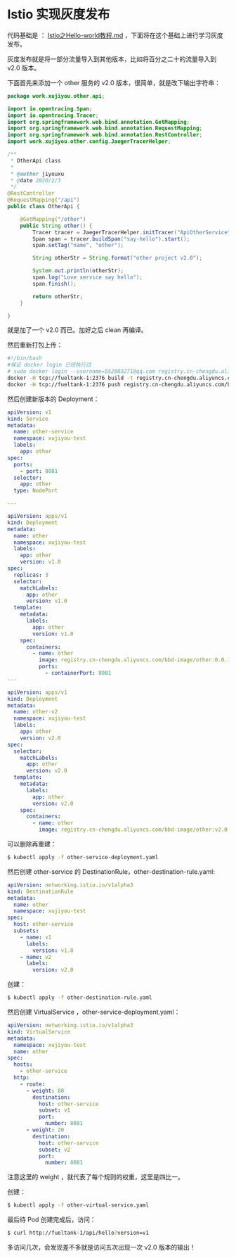 # Istio 实现灰度发布

代码基础是 ： [Istio之Hello-world教程.md](../Istio之Hello-world教程.md) ，下面将在这个基础上进行学习灰度发布。

灰度发布就是将一部分流量导入到其他版本，比如将百分之二十的流量导入到 v2.0 版本。

下面首先来添加一个 other 服务的 v2.0 版本，很简单，就是改下输出字符串：

```java
package work.xujiyou.other.api;

import io.opentracing.Span;
import io.opentracing.Tracer;
import org.springframework.web.bind.annotation.GetMapping;
import org.springframework.web.bind.annotation.RequestMapping;
import org.springframework.web.bind.annotation.RestController;
import work.xujiyou.other.config.JaegerTracerHelper;

/**
 * OtherApi class
 *
 * @author jiyouxu
 * @date 2020/2/3
 */
@RestController
@RequestMapping("/api")
public class OtherApi {

    @GetMapping("/other")
    public String other() {
        Tracer tracer = JaegerTracerHelper.initTracer("ApiOtherService");
        Span span = tracer.buildSpan("say-hello").start();
        span.setTag("name", "other");

        String otherStr = String.format("other project v2.0");

        System.out.println(otherStr);
        span.log("Love service say hello");
        span.finish();

        return otherStr;
    }

}
```

就是加了一个 v2.0 而已。加好之后 clean 再编译。

然后重新打包上传：

```bash
#!/bin/bash
#保证 docker login 已经执行过
# sudo docker login --username=552003271@qq.com registry.cn-chengdu.aliyuncs.com
docker -H tcp://fueltank-1:2376 build -t registry.cn-chengdu.aliyuncs.com/bbd-image/other:v2.0  ./
docker -H tcp://fueltank-1:2376 push registry.cn-chengdu.aliyuncs.com/bbd-image/other:v2.0
```

然后创建新版本的 Deployment：

```yaml
apiVersion: v1
kind: Service
metadata:
  name: other-service
  namespace: xujiyou-test
  labels:
    app: other
spec:
  ports:
    - port: 8081
  selector:
    app: other
  type: NodePort

---

apiVersion: apps/v1
kind: Deployment
metadata:
  name: other
  namespace: xujiyou-test
  labels:
    app: other
    version: v1.0
spec:
  replicas: 3
  selector:
    matchLabels:
      app: other
      version: v1.0
  template:
    metadata:
      labels:
        app: other
        version: v1.0
    spec:
      containers:
        - name: other
          image: registry.cn-chengdu.aliyuncs.com/bbd-image/other:0.0.1
          ports:
            - containerPort: 8081
---

apiVersion: apps/v1
kind: Deployment
metadata:
  name: other-v2
  namespace: xujiyou-test
  labels:
    app: other
    version: v2.0
spec:
  selector:
    matchLabels:
      app: other
      version: v2.0
  template:
    metadata:
      labels:
        app: other
        version: v2.0
    spec:
      containers:
        - name: other
          image: registry.cn-chengdu.aliyuncs.com/bbd-image/other:v2.0
```

可以删除再重建：

```bash
$ kubectl apply -f other-service-deployment.yaml
```



然后创建 other-service 的 DestinationRule，other-destination-rule.yaml:

```yaml
apiVersion: networking.istio.io/v1alpha3
kind: DestinationRule
metadata:
  name: other
  namespace: xujiyou-test
spec:
  host: other-service
  subsets:
    - name: v1
      labels:
        version: v1.0
    - name: v2
      labels:
        version: v2.0
```

创建：

```bash
$ kubectl apply -f other-destination-rule.yaml
```



然后创建 VirtualService ，other-service-deployment.yaml：

```yaml
apiVersion: networking.istio.io/v1alpha3
kind: VirtualService
metadata:
  namespace: xujiyou-test
  name: other
spec:
  hosts:
    - other-service
  http:
    - route:
      - weight: 80
        destination:
          host: other-service
          subset: v1
          port:
            number: 8081
      - weight: 20
        destination:
          host: other-service
          subset: v2
          port:
            number: 8081
```

注意这里的 weight ，就代表了每个规则的权重，这里是四比一。

创建：

```bash
$ kubectl apply -f other-virtual-service.yaml
```



最后待 Pod 创建完成后，访问：

```bash
$ curl http://fueltank-1/api/hello?version=v1
```

多访问几次，会发现差不多就是访问五次出现一次 v2.0 版本的输出！